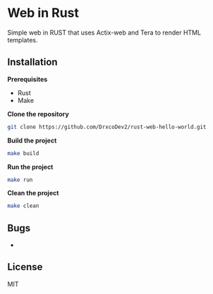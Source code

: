 # Web in Rust

Simple web in RUST that uses Actix-web and Tera to render HTML templates.

## Installation

**Prerequisites**

- Rust
- Make

**Clone the repository**

```bash
git clone https://github.com/DrxcoDev2/rust-web-hello-world.git
```

**Build the project**

```bash
make build
```

**Run the project**

```bash
make run
```

**Clean the project**

```bash
make clean
```

## Bugs

- 

## License

MIT
